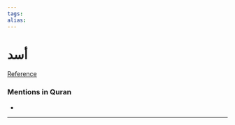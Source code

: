 ```yaml
---
tags: 
alias: 
---
```


# أسد

[Reference](https://corpus.quran.com/concept.jsp?id=lion)

### Mentions in Quran
- 

---

